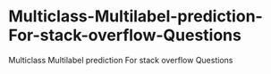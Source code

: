 # Multiclass-Multilabel-prediction-For-stack-overflow-Questions
Multiclass Multilabel prediction For stack overflow Questions
